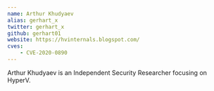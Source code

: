```yaml
---
name: Arthur Khudyaev
alias: gerhart_x
twitter: gerhart_x
github: gerhart01
website: https://hvinternals.blogspot.com/
cves:
    - CVE-2020-0890
---
```

Arthur Khudyaev is an Independent Security Researcher focusing on HyperV.